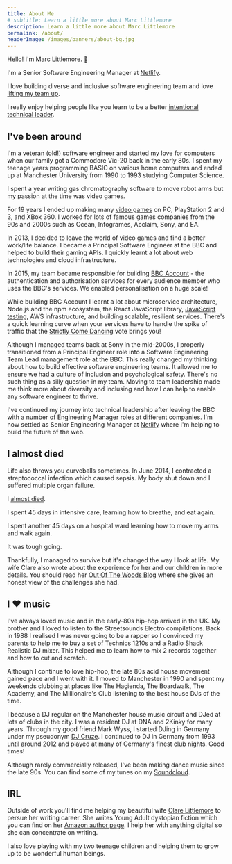 ```yaml
---
title: About Me
# subtitle: Learn a little more about Marc Littlemore
description: Learn a little more about Marc Littlemore
permalink: /about/
headerImage: /images/banners/about-bg.jpg
---
```


Hello! I'm Marc Littlemore. :wave:

I'm a Senior Software Engineering Manager at [Netlify](https://netlify.com/).

I love building diverse and inclusive software engineering team and love [lifting my team up](/lift-your-team-up/).

I really enjoy helping people like you learn to be a better [intentional technical leader](/newsletter/).

## I've been around

I'm a veteran (old!) software engineer and started my love for computers when our family got a Commodore Vic-20 back in the early 80s. I spent my teenage years programming BASIC on various home computers and ended up at Manchester University from 1990 to 1993 studying Computer Science.

I spent a year writing gas chromatography software to move robot arms but my passion at the time was video games.

For 19 years I ended up making many [video games](/games/) on PC, PlayStation 2 and 3, and XBox 360. I worked for lots of famous games companies from the 90s and 2000s such as Ocean, Infogrames, Acclaim, Sony, and EA.

In 2013, I decided to leave the world of video games and find a better work/life balance. I became a Principal Software Engineer at the BBC and helped to build their gaming APIs. I quickly learnt a lot about web technologies and cloud infrastructure.

In 2015, my team became responsible for building [BBC Account](https://account.bbc.com/signin/) - the authentication and authorisation services for every audience member who uses the BBC's services. We enabled personalisation on a huge scale!

While building BBC Account I learnt a lot about microservice architecture, Node.js and the npm ecosystem, the React JavaScript library, [JavaScript testing](/javascript-testing/), AWS infrastructure, and building scalable, resilient services. There's a quick learning curve when your services have to handle the spike of traffic that the [Strictly Come Dancing](https://en.wikipedia.org/wiki/Strictly_Come_Dancing) vote brings you!

Although I managed teams back at Sony in the mid-2000s, I properly transitioned from a Principal Engineer role into a Software Engineering Team Lead management role at the BBC. This really changed my thinking about how to build effective software engineering teams. It allowed me to ensure we had a culture of inclusion and psychological safety. There's no such thing as a silly question in my team. Moving to team leadership made me think more about diversity and inclusing and how I can help to enable any software engineer to thrive.

I've continued my journey into technical leadership after leaving the BBC with a number of Engineering Manager roles at different companies. I'm now settled as Senior Engineering Manager at [Netlify](https://netlify.com/) where I'm helping to build the future of the web.

## I almost died

Life also throws you curveballs sometimes. In June 2014, I contracted a streptococcal infection which caused sepsis. My body shut down and I suffered multiple organ failure.

I [almost died](/how-i-almost-died/).

I spent 45 days in intensive care, learning how to breathe, and eat again.

I spent another 45 days on a hospital ward learning how to move my arms and walk again.

It was tough going.
 
Thankfully, I managed to survive but it's changed the way I look at life. My wife Clare also wrote about the experience for her and our children in more details. You should read her [Out Of The Woods Blog](https://outofthewoodsblog.com) where she gives an honest view of the challenges she had.

## I :heart: music

I've always loved music and in the early-80s hip-hop arrived in the UK. My brother and I loved to listen to the Streetsounds Electro compilations. Back in 1988 I realised I was never going to be a rapper so I convinced my parents to help me to buy a set of Technics 1210s and a Radio Shack Realistic DJ mixer. This helped me to learn how to mix 2 records together and how to cut and scratch.

Although I continue to love hip-hop, the late 80s acid house movement gained pace and I went with it. I moved to Manchester in 1990 and spent my weekends clubbing at places like The Haçienda, The Boardwalk, The Academy, and The Millionaire's Club listening to the best house DJs of the time.

I because a DJ regular on the Manchester house music circuit and DJed at lots of clubs in the city. I was a resident DJ at DNA and 2Kinky for many years. Through my good friend Mark Wyss, I started DJing in Germany under my pseudonym [DJ Cruze](https://www.djcruze.co.uk/). I continued to DJ in Germany from 1993 until around 2012 and played at many of Germany's finest club nights. Good times!

Although rarely commercially released, I've been making dance music since the late 90s. You can find some of my tunes on my [Soundcloud](https://soundcloud.com/djcruze/).

## IRL

Outside of work you'll find me helping my beautiful wife [Clare Littlemore](https://clarelittlemore.com/) to persue her writing career. She writes Young Adult dystopian fiction which you can find on her [Amazon author page](https://www.amazon.co.uk/Clare-Littlemore/e/B00G9VGS0A). I help her with anything digital so she can concentrate on writing.

I also love playing with my two teenage children and helping them to grow up to be wonderful human beings.

